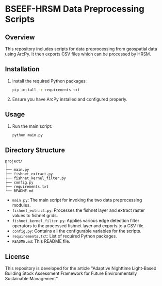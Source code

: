
# BSEEF-HRSM Data Preprocessing Scripts

## Overview

This repository includes scripts for data preprocessing from geospatial data using ArcPy. It then exports CSV files which can be processed by HRSM.



## Installation

1. Install the required Python packages:
    ```sh
    pip install -r requirements.txt
    ```

2. Ensure you have ArcPy installed and configured properly.

## Usage

1. Run the main script:
    ```sh
    python main.py
    ```
## Directory Structure

```
project/
│
├── main.py
├── fishnet_extract.py
├── fishnet_kernel_filter.py
├── config.py
├── requirements.txt
└── README.md
```

- `main.py`: The main script for invoking the two data preprocessing modules.
- `fishnet_extract.py`: Processes the fishnet layer and extract raster values to fishnet grids.
- `fishnet_kernel_filter.py`: Applies various edge detection filter operators to the processed fishnet layer and exports to a CSV file.
- `config.py`: Contains all the configurable variables for the scripts.
- `requirements.txt`: List of required Python packages.
- `README.md`: This README file.


## License

This repository is developed for the article "Adaptive Nighttime Light-Based Building Stock Assessment Framework for Future Environmentally Sustainable Management".
